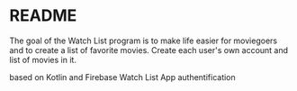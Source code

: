 # README #

The goal of the Watch List program is to make life easier for moviegoers and 
to create a list of favorite movies. Create each user's own account and list of movies in it.

based on Kotlin and Firebase
Watch List App
authentification
